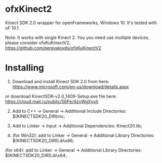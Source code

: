 # ofxKinect2

Kinect SDK 2.0 wrapper for openFrameworks, Windows 10. It's tested with oF 10.1.

Note: It works with single Kinect 2. You you need use multiple devices, please consider ofxKuKinectV2,
https://github.com/perevalovds/ofxKuKinectV2 

# Installing

1. Download and install Kinect SDK 2.0 from here:  
https://www.microsoft.com/en-us/download/details.aspx

or download KinectSDK-v2.0_1409-Setup.exe file here:
https://cloud.mail.ru/public/56Pe/4zvWgXyvh

2. Add to C++ -> General -> Additional Include Directories: $(KINECTSDK20_DIR)inc;  

3. Add to Linker -> Input -> Additional Dependencies: Kinect20.lib;  

4. (for Win32): add to Linker -> General -> Additional Library Directories: $(KINECTSDK20_DIR)Lib\x86;  

(for x64): add to Linker -> General -> Additional Library Directories: $(KINECTSDK20_DIR)Lib\x64;
